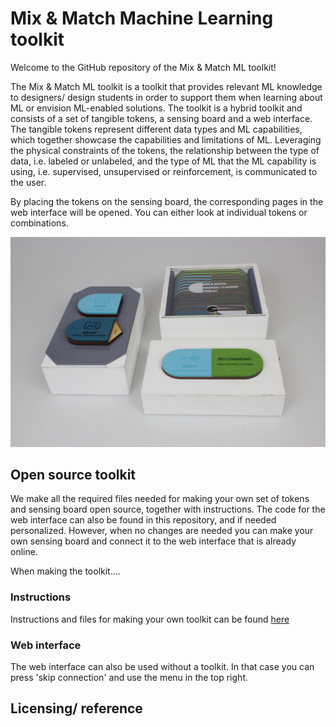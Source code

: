 # Mix & Match Machine Learning toolkit
Welcome to the GitHub repository of the Mix & Match ML toolkit!

The Mix & Match ML toolkit is a toolkit that provides relevant ML knowledge to designers/ design students in order to support them when learning about ML or envision ML-enabled solutions.
The toolkit is a hybrid toolkit and consists of a set of tangible tokens, a sensing board and a web interface. The tangible tokens represent different data types and ML capabilities, which together showcase the capabilities and limitations of ML.
Leveraging the physical constraints of the tokens, the relationship between the type of data, i.e. labeled or unlabeled, and the type of ML that the ML capability is using, i.e. supervised, unsupervised or reinforcement, is communicated to the user.

By placing the tokens on the sensing board, the corresponding pages in the web interface will be opened. You can either look at individual tokens or combinations. 

<img src="https://github.com/MixMatchMLtoolkit/.github/blob/main/allparts.jpg" alt="Photo of the toolkits with token box" width="600"/>

## Open source toolkit
We make all the required files needed for making your own set of tokens and sensing board open source, together with instructions. The code for the web interface can also be found in this repository, and if needed personalized.
However, when no changes are needed you can make your own sensing board and connect it to the web interface that is already online.

When making the toolkit....

### Instructions
Instructions and files for making your own toolkit can be found [here](https://github.com/MixMatchMLtoolkit/DIY-toolkit)

### Web interface
The web interface can also be used without a toolkit. In that case you can press 'skip connection' and use the menu in the top right.

## Licensing/ reference


<!--

**Here are some ideas to get you started:**

🙋‍♀️ A short introduction - what is your organization all about?
🌈 Contribution guidelines - how can the community get involved?
👩‍💻 Useful resources - where can the community find your docs? Is there anything else the community should know?
🍿 Fun facts - what does your team eat for breakfast?
🧙 Remember, you can do mighty things with the power of [Markdown](https://docs.github.com/github/writing-on-github/getting-started-with-writing-and-formatting-on-github/basic-writing-and-formatting-syntax)
-->
